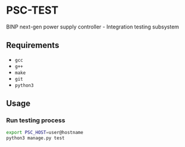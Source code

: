 # PSC-TEST

BINP next-gen power supply controller - Integration testing subsystem

## Requirements

+ `gcc`
+ `g++`
+ `make`
+ `git`
+ `python3`

## Usage

### Run testing process

```bash
export PSC_HOST=user@hostname
python3 manage.py test
```
